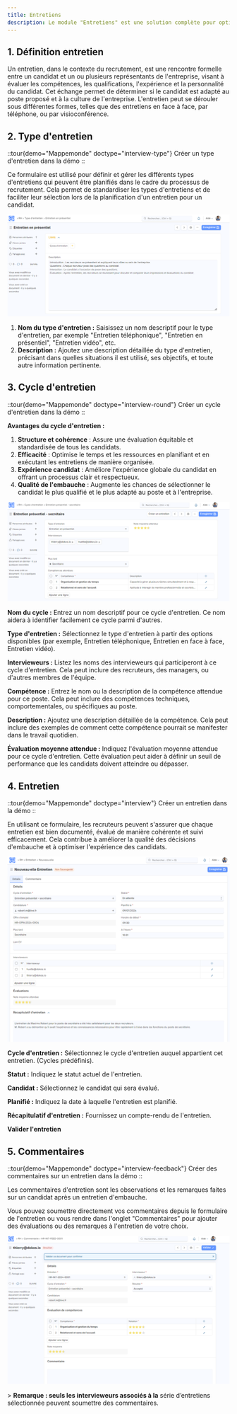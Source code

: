 ```yaml
---
title: Entretiens
description: Le module "Entretiens" est une solution complète pour optimiser et structurer le processus de recrutement. Il offre des outils pour gérer les différents types d'entretiens, organiser les cycles d'entretien, documenter chaque interaction et recueillir des commentaires détaillés sur les candidats. Grâce à ce module, les recruteurs peuvent garantir une évaluation équitable et cohérente, améliorer l'expérience des candidats et prendre des décisions d'embauche éclairées.
---
```


## 1. **Définition entretien**

Un entretien, dans le contexte du recrutement, est une rencontre formelle entre un candidat et un ou plusieurs représentants de l'entreprise, visant à évaluer les compétences, les qualifications, l'expérience et la personnalité du candidat. Cet échange permet de déterminer si le candidat est adapté au poste proposé et à la culture de l'entreprise. L'entretien peut se dérouler sous différentes formes, telles que des entretiens en face à face, par téléphone, ou par visioconférence.

## 2. **Type d'entretien**

::tour{demo="Mappemonde" doctype="interview-type"}
Créer un type d'entretien dans la démo
::

Ce formulaire est utilisé pour définir et gérer les différents types d'entretiens qui peuvent être planifiés dans le cadre du processus de recrutement. Cela permet de standardiser les types d'entretiens et de faciliter leur sélection lors de la planification d'un entretien pour un candidat.

![Cette image permet de visualiser le formulaire : Type d'entretien](/RH5.png)

1. **Nom du type d'entretien :** Saisissez un nom descriptif pour le type d'entretien, par exemple "Entretien téléphonique", "Entretien en présentiel", "Entretien vidéo", etc.
2. **Description :** Ajoutez une description détaillée du type d'entretien, précisant dans quelles situations il est utilisé, ses objectifs, et toute autre information pertinente.

## 3. **Cycle d'entretien**

::tour{demo="Mappemonde" doctype="interview-round"}
Créer un cycle d'entretien dans la démo
::

**Avantages du cycle d'entretien :**

1. **Structure et cohérence** : Assure une évaluation équitable et standardisée de tous les candidats.
2. **Efficacité** : Optimise le temps et les ressources en planifiant et en exécutant les entretiens de manière organisée.
3. **Expérience candidat** : Améliore l'expérience globale du candidat en offrant un processus clair et respectueux.
4. **Qualité de l'embauche** : Augmente les chances de sélectionner le candidat le plus qualifié et le plus adapté au poste et à l'entreprise.

![Cette image permet de visualiser le formulaire : Cycle d'entretien](/RH6.png)

**Nom du cycle :** Entrez un nom descriptif pour ce cycle d'entretien. Ce nom aidera à identifier facilement ce cycle parmi d'autres.

**Type d'entretien :** Sélectionnez le type d'entretien à partir des options disponibles (par exemple, Entretien téléphonique, Entretien en face à face, Entretien vidéo).

**Intervieweurs  :** Listez les noms des intervieweurs qui participeront à ce cycle d'entretien. Cela peut inclure des recruteurs, des managers, ou d'autres membres de l'équipe.

**Compétence :** Entrez le nom ou la description de la compétence attendue pour ce poste. Cela peut inclure des compétences techniques, comportementales, ou spécifiques au poste.

**Description :** Ajoutez une description détaillée de la compétence. Cela peut inclure des exemples de comment cette compétence pourrait se manifester dans le travail quotidien.

**Évaluation moyenne attendue  :** Indiquez l'évaluation moyenne attendue pour ce cycle d'entretien. Cette évaluation peut aider à définir un seuil de performance que les candidats doivent atteindre ou dépasser.

## 4. **Entretien**

::tour{demo="Mappemonde" doctype="interview"}
Créer un entretien dans la démo
::

En utilisant ce formulaire, les recruteurs peuvent s'assurer que chaque entretien est bien documenté, évalué de manière cohérente et suivi efficacement. Cela contribue à améliorer la qualité des décisions d'embauche et à optimiser l'expérience des candidats.

![Cette image permet de visualiser le formulaire : Entretien](/RH7.png)

**Cycle d'entretien :** Sélectionnez le cycle d'entretien auquel appartient cet entretien. (Cycles prédéfinis).

**Statut :** Indiquez le statut actuel de l'entretien.

**Candidat :** Sélectionnez le candidat qui sera évalué.

**Planifié :** Indiquez la date à laquelle l'entretien est planifié.

**Récapitulatif d'entretien :** Fournissez un compte-rendu de l'entretien.

**Valider l'entretien**

## 5. **Commentaires**

::tour{demo="Mappemonde" doctype="interview-feedback"}
Créer des commentaires sur un entretien dans la démo
::

Les commentaires d'entretien sont les observations et les remarques faites sur un candidat après un entretien d'embauche.

Vous pouvez soumettre directement vos commentaires depuis le formulaire de l'entretien ou vous rendre dans l'onglet "Commentaires" pour ajouter des évaluations ou des remarques à l'entretien de votre choix.

![Cette image permet de visualiser le formulaire : Commentaire](/RH8.png)

\> **Remarque : seuls les intervieweurs associés à la** série d’entretiens sélectionnée peuvent soumettre des commentaires.
